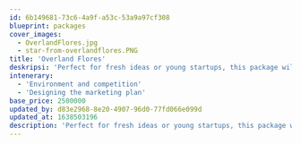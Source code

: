 ```yaml
---
id: 6b149681-73c6-4a9f-a53c-53a9a97cf308
blueprint: packages
cover_images:
  - OverlandFlores.jpg
  - star-from-overlandflores.PNG
title: 'Overland Flores'
deskripsi: 'Perfect for fresh ideas or young startups, this package will help get the business off the ground'
intenerary:
  - 'Environment and competition'
  - 'Designing the marketing plan'
base_price: 2500000
updated_by: d83e2968-8e20-4907-96d0-77fd066e099d
updated_at: 1638503196
description: 'Perfect for fresh ideas or young startups, this package will help get the business off the ground'
---
```

